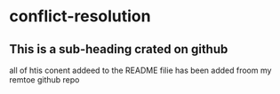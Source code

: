 # conflict-resolution


## This is a sub-heading crated on github

all of htis conent addeed to the README filie has been added froom my remtoe github repo

